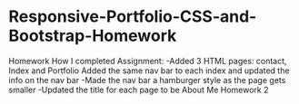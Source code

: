 # Responsive-Portfolio-CSS-and-Bootstrap-Homework
Homework How I completed Assignment:
-Added 3 HTML pages: contact, Index and Portfolio
Added the same nav bar to each index and updated the info on the nav bar
-Made the nav bar a hamburger style as the page gets smaller
-Updated the title for each page to be About Me Homework 2
